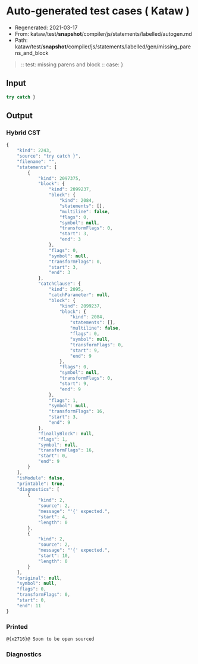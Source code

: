 # Auto-generated test cases ( Kataw )
- Regenerated: 2021-03-17
- From: kataw/test/__snapshot__/compiler/js/statements/labelled/autogen.md
- Path: kataw/test/__snapshot__/compiler/js/statements/labelled/gen/missing_parens_and_block
> :: test: missing parens and block
> :: case: }
## Input

`````js
try catch }
`````

## Output

### Hybrid CST

```javascript
{
    "kind": 2243,
    "source": "try catch }",
    "filename": "",
    "statements": [
        {
            "kind": 2097375,
            "block": {
                "kind": 2099237,
                "block": {
                    "kind": 2084,
                    "statements": [],
                    "multiline": false,
                    "flags": 0,
                    "symbol": null,
                    "transformFlags": 0,
                    "start": 3,
                    "end": 3
                },
                "flags": 0,
                "symbol": null,
                "transformFlags": 0,
                "start": 3,
                "end": 3
            },
            "catchClause": {
                "kind": 2095,
                "catchParameter": null,
                "block": {
                    "kind": 2099237,
                    "block": {
                        "kind": 2084,
                        "statements": [],
                        "multiline": false,
                        "flags": 0,
                        "symbol": null,
                        "transformFlags": 0,
                        "start": 9,
                        "end": 9
                    },
                    "flags": 0,
                    "symbol": null,
                    "transformFlags": 0,
                    "start": 9,
                    "end": 9
                },
                "flags": 1,
                "symbol": null,
                "transformFlags": 16,
                "start": 3,
                "end": 9
            },
            "finallyBlock": null,
            "flags": 1,
            "symbol": null,
            "transformFlags": 16,
            "start": 0,
            "end": 9
        }
    ],
    "isModule": false,
    "printable": true,
    "diagnostics": [
        {
            "kind": 2,
            "source": 2,
            "message": "'{' expected.",
            "start": 4,
            "length": 0
        },
        {
            "kind": 2,
            "source": 2,
            "message": "'{' expected.",
            "start": 10,
            "length": 0
        }
    ],
    "original": null,
    "symbol": null,
    "flags": 0,
    "transformFlags": 0,
    "start": 0,
    "end": 11
}
```

### Printed

```javascript
@{x2716}@ Soon to be open sourced
```

### Diagnostics

```javascript

```

